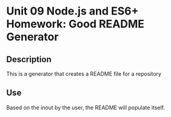 # Unit 09 Node.js and ES6+ Homework: Good README Generator
## Description
This is a generator that creates a README file for a repository
## Use
Based on the inout by the user, the README will populate itself. 